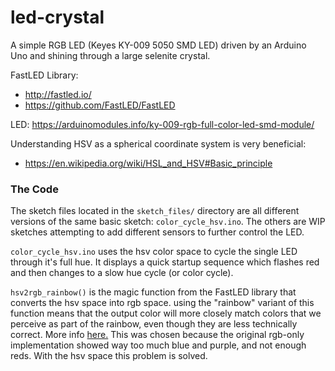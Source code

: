 # led-crystal
A simple RGB LED (Keyes KY-009 5050 SMD LED) driven by an Arduino Uno and shining through a large selenite crystal.

FastLED Library:
- http://fastled.io/
- https://github.com/FastLED/FastLED

LED:
https://arduinomodules.info/ky-009-rgb-full-color-led-smd-module/

Understanding HSV as a spherical coordinate system is very beneficial:
- https://en.wikipedia.org/wiki/HSL_and_HSV#Basic_principle

### The Code

The sketch files located in the `sketch_files/` directory are all different versions of the same
basic sketch: `color_cycle_hsv.ino`. The others are WIP sketches attempting to add different 
sensors to further control the LED. 

`color_cycle_hsv.ino` uses the hsv color space to cycle the single LED through it's full hue.
It displays a quick startup sequence which flashes red and then changes to a slow hue cycle (or color cycle). 

`hsv2rgb_rainbow()` is the magic function from the FastLED library that converts the hsv space into rgb space. 
using the "rainbow" variant of this function means that the output color will more closely match colors that we
perceive as part of the rainbow, even though they are less technically correct. More info [here.](https://github.com/FastLED/FastLED/blob/master/hsv2rgb.cpp#L8)
This was chosen because the original rgb-only implementation showed way too much blue and purple, and not enough reds. With the hsv space this problem is solved. 
